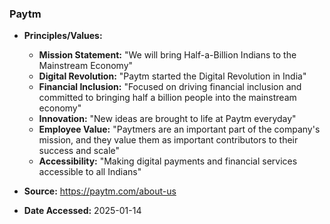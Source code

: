 ### Paytm

- **Principles/Values:**
  - **Mission Statement:** "We will bring Half-a-Billion Indians to the Mainstream Economy"
  - **Digital Revolution:** "Paytm started the Digital Revolution in India"
  - **Financial Inclusion:** "Focused on driving financial inclusion and committed to bringing half a billion people into the mainstream economy"
  - **Innovation:** "New ideas are brought to life at Paytm everyday"
  - **Employee Value:** "Paytmers are an important part of the company's mission, and they value them as important contributors to their success and scale"
  - **Accessibility:** "Making digital payments and financial services accessible to all Indians"

- **Source:** https://paytm.com/about-us
- **Date Accessed:** 2025-01-14